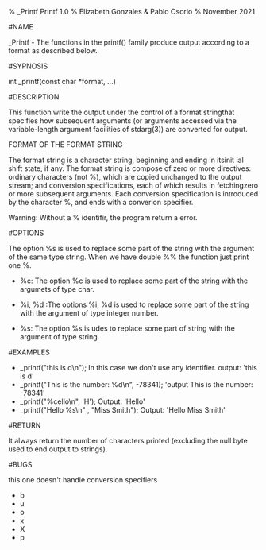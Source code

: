 % _Printf Printf 1.0
% Elizabeth Gonzales & Pablo Osorio
% November 2021

#NAME

_Printf - The functions in the printf() family produce output according to a format as described below.

#SYPNOSIS

int _printf(const char *format, ...)

#DESCRIPTION

This function write the output under the control of a format stringthat specifies how subsequent arguments (or arguments accessed via the variable-length argument facilities of stdarg(3)) are converted for output.

FORMAT OF THE FORMAT STRING

The format string is a character string, beginning and ending in itsinit
ial shift state, if any. The format string is compose of zero or more directives: ordinary characters (not %), which are copied unchanged to the output stream; and conversion specifications, each of which results in fetchingzero or more subsequent arguments. Each conversion specification is introduced by the character %, and ends with a converion specifier.

Warning: Without a % identifir, the program return a error.

#OPTIONS

The option %s is used to replace some part of the string with the argument of the same type string.
When we have double %% the function just print one %.

- %c: The option %c is used to replace some part of the string with the argumets of type char.

- %i, %d :The options %i, %d is used to replace some part of the string with the argument of type integer number.

- %s: The option %s is udes to replace some part of string with the argument of type string.


#EXAMPLES

- _printf("this is d\n");
	      In this case we don't use any identifier. output: 'this is d'
- _printf("This is the number: %d\n", -78341);
	      'output This is the number: -78341'
- _printf("%cello\n", 'H');
		  Output: 'Hello'
- _printf("Hello %s\n" , "Miss Smith");
	       Output: 'Hello Miss Smith'

#RETURN

It always return the number of characters printed (excluding the null byte used to end output to strings).

#BUGS

this one doesn't handle conversion specifiers

- b
- u
- o
- x
- X
- p